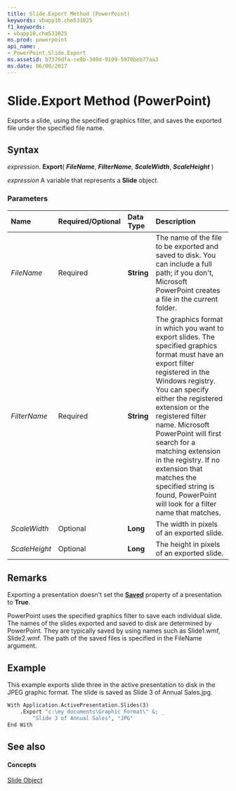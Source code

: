 ```yaml
---
title: Slide.Export Method (PowerPoint)
keywords: vbapp10.chm531025
f1_keywords:
- vbapp10.chm531025
ms.prod: powerpoint
api_name:
- PowerPoint.Slide.Export
ms.assetid: b7379dfa-ce0b-340d-9109-5970beb77aa3
ms.date: 06/08/2017
---
```



# Slide.Export Method (PowerPoint)

Exports a slide, using the specified graphics filter, and saves the exported file under the specified file name.


## Syntax

 _expression_. **Export**( **_FileName_**, **_FilterName_**, **_ScaleWidth_**, **_ScaleHeight_** )

 _expression_ A variable that represents a **Slide** object.


### Parameters



|**Name**|**Required/Optional**|**Data Type**|**Description**|
|:-----|:-----|:-----|:-----|
| _FileName_|Required|**String**|The name of the file to be exported and saved to disk. You can include a full path; if you don't, Microsoft PowerPoint creates a file in the current folder.|
| _FilterName_|Required|**String**|The graphics format in which you want to export slides. The specified graphics format must have an export filter registered in the Windows registry. You can specify either the registered extension or the registered filter name. Microsoft PowerPoint will first search for a matching extension in the registry. If no extension that matches the specified string is found, PowerPoint will look for a filter name that matches.|
| _ScaleWidth_|Optional|**Long**|The width in pixels of an exported slide.|
| _ScaleHeight_|Optional|**Long**|The height in pixels of an exported slide.|

## Remarks

Exporting a presentation doesn't set the  **[Saved](presentation-saved-property-powerpoint.md)** property of a presentation to **True**.

PowerPoint uses the specified graphics filter to save each individual slide. The names of the slides exported and saved to disk are determined by PowerPoint. They are typically saved by using names such as Slide1.wmf, Slide2.wmf. The path of the saved files is specified in the FileName argument.


## Example

This example exports slide three in the active presentation to disk in the JPEG graphic format. The slide is saved as Slide 3 of Annual Sales.jpg.


```vb
With Application.ActivePresentation.Slides(3)
    .Export "c:\my documents\Graphic Format\" &; _
        "Slide 3 of Annual Sales", "JPG"
End With
```


## See also


#### Concepts


[Slide Object](slide-object-powerpoint.md)

